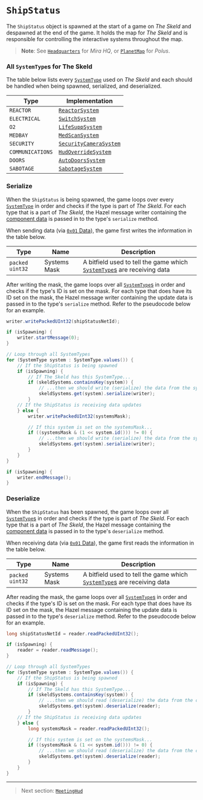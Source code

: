 # `ShipStatus`

The `ShipStatus` object is spawned at the start of a game on *The Skeld* and despawned at the end of the game. It holds the map for *The Skeld* and is responsible for controlling the interactive systems throughout the map.

> **Note**: See [`Headquarters`](05_headquarters.md) for *Mira HQ*, or [`PlanetMap`](06_planetmap.md) for *Polus*.

### All `SystemType`s for The Skeld

The table below lists every [`SystemType`](../01_packet_structure/06_enums.md#systemtype) used on *The Skeld* and each should be handled when being spawned, serialized, and deserialized.

| Type | Implementation |
| --- | --- |
| `REACTOR` | [`ReactorSystem`](../06_the_systemtype_implementations/01_reactorsystem.md) |
| `ELECTRICAL` | [`SwitchSystem`](../06_the_systemtype_implementations/02_switchsystem.md) |
| `O2` | [`LifeSuppSystem`](../06_the_systemtype_implementations/03_lifesuppsystem.md) |
| `MEDBAY` | [`MedScanSystem`](../06_the_systemtype_implementations/04_medscansystem.md) |
| `SECURITY` | [`SecurityCameraSystem`](../06_the_systemtype_implementations/05_securitycamerasystem.md) |
| `COMMUNICATIONS` | [`HudOverrideSystem`](../06_the_systemtype_implementations/06_hudoverridesystem.md) |
| `DOORS` | [`AutoDoorsSystem`](../06_the_systemtype_implementations/07_autodoorssystem.md) |
| `SABOTAGE` | [`SabotageSystem`](../06_the_systemtype_implementations/08_sabotagesystem.md) |

### Serialize

When the `ShipStatus` is being spawned, the game loops over every [`SystemType`](../01_packet_structure/06_enums.md#systemtype) in order and checks if the type is part of *The Skeld*. For each type that is a part of *The Skeld*, the Hazel message writer containing the [component data](../03_gamedata_and_gamedatato_message_types/04_spawn.md#the-component-structure) is passed in to the type's `serialize` method.

When sending data (via [`0x01` Data](../03_gamedata_and_gamedatato_message_types/01_data.md)), the game first writes the information in the table below.

| Type | Name | Description |
| --- | --- | --- |
| `packed uint32` | Systems Mask | A bitfield used to tell the game which [`SystemType`s](../01_packet_structure/06_enums.md#systemtype) are receiving data |

After writing the mask, the game loops over all [`SystemType`s](../01_packet_structure/06_enums.md#systemtype) in order and checks if the type's ID is set on the mask. For each type that does have its ID set on the mask, the Hazel message writer containing the update data is passed in to the type's `serialize` method. Refer to the pseudocode below for an example.

```java
writer.writePackedUInt32(shipStatusNetId);

if (isSpawning) {
    writer.startMessage(0);
}

// Loop through all SystemTypes
for (SystemType system : SystemType.values()) {
    // If the ShipStatus is being spawned
    if (isSpawning) {
        // If The Skeld has this SystemType...
        if (skeldSystems.containsKey(system)) {
            // ...then we should write (serialize) the data from the system
            skeldSystems.get(system).serialize(writer);
        }
    // If the ShipStatus is receiving data updates
    } else {
        writer.writePackedUInt32(systemsMask);

        // If this system is set on the systemsMask...
        if ((systemsMask & (1 << system.id())) != 0) {
            // ...then we should write (serialize) the data from the system
            skeldSystems.get(system).serialize(writer);
        }
    }
}

if (isSpawning) {
    writer.endMessage();
}
```

### Deserialize

When the `ShipStatus` has been spawned, the game loops over all [`SystemType`s](../01_packet_structure/06_enums.md#systemtype) in order and checks if the type is part of *The Skeld*. For each type that is a part of *The Skeld*, the Hazel message containing the [component data](../03_gamedata_and_gamedatato_message_types/04_spawn.md#the-component-structure) is passed in to the type's `deserialize` method.

When receiving data (via [`0x01` Data](../03_gamedata_and_gamedatato_message_types/01_data.md)), the game first reads the information in the table below.

| Type | Name | Description |
| --- | --- | --- |
| `packed uint32` | Systems Mask | A bitfield used to tell the game which [`SystemType`s](../01_packet_structure/06_enums.md#systemtype) are receiving data |

After reading the mask, the game loops over all [`SystemType`s](../01_packet_structure/06_enums.md#systemtype) in order and checks if the type's ID is set on the mask. For each type that does have its ID set on the mask, the Hazel message containing the update data is passed in to the type's `deserialize` method. Refer to the pseudocode below for an example.

```java
long shipStatusNetId = reader.readPackedUInt32();

if (isSpawning) {
    reader = reader.readMessage();
}

// Loop through all SystemTypes
for (SystemType system : SystemType.values()) {
    // If the ShipStatus is being spawned
    if (isSpawning) {
        // If The Skeld has this SystemType...
        if (skeldSystems.containsKey(system)) {
            // ...then we should read (deserialize) the data from the component message
            skeldSystems.get(system).deserialize(reader);
        }
    // If the ShipStatus is receiving data updates
    } else {
        long systemsMask = reader.readPackedUInt32();

        // If this system is set on the systemsMask...
        if ((systemsMask & (1 << system.id())) != 0) {
            // ...then we should read (deserialize) the data from the component message
            skeldSystems.get(system).deserialize(reader);
        }
    }
}
```

---

> Next section: [`MeetingHud`](01_meetinghud.md)
